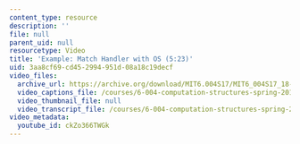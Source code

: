 ```yaml
---
content_type: resource
description: ''
file: null
parent_uid: null
resourcetype: Video
title: 'Example: Match Handler with OS (5:23)'
uid: 3aa8cf69-cd45-2994-951d-08a18c19decf
video_files:
  archive_url: https://archive.org/download/MIT6.004S17/MIT6_004S17_18-02-03_300k.mp4
  video_captions_file: /courses/6-004-computation-structures-spring-2017/2cac77b72b2b576eb7f4968007e62257_ckZo366TWGk.vtt
  video_thumbnail_file: null
  video_transcript_file: /courses/6-004-computation-structures-spring-2017/dfe8ac42644871ccf6889139f2d600b5_ckZo366TWGk.pdf
video_metadata:
  youtube_id: ckZo366TWGk
---
```

